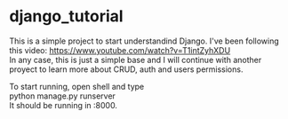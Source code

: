 # django_tutorial
This is a simple project to start understandind Django. I've been following this video: https://www.youtube.com/watch?v=T1intZyhXDU <br>
In any case, this is just a simple base and I will continue with another proyect to learn more about CRUD, auth and users permissions.


To start running, open shell and type <br>
python manage.py runserver <br>
It should be running in :8000.

